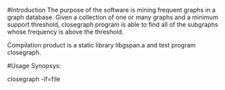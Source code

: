 #Introduction
The purpose of the software is mining frequent graphs in a graph database. Given a collection of one or many graphs and a minimum support threshold, closegraph program is able to find all of the subgraphs whose frequency is above the threshold.

Compilation product is a static library libgspan.a and test program closegraph.

#Usage
Synopsys:

closegraph <min support> <output format options> <label order files options> <trace option> -if=file 